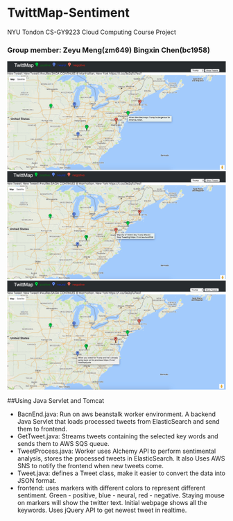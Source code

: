 # TwittMap-Sentiment
NYU Tondon CS-GY9223 Cloud Computing Course Project
### Group member: Zeyu Meng(zm649) Bingxin Chen(bc1958) 

![alt text](https://raw.githubusercontent.com/ChronoResister/TwittMap-sentiment/master/sc1.jpeg "Screenshot1")
![alt text](https://raw.githubusercontent.com/ChronoResister/TwittMap-sentiment/master/sc2.jpeg "Screenshot2")
![alt text](https://raw.githubusercontent.com/ChronoResister/TwittMap-sentiment/master/sc3.jpeg "Screenshot3")

##Using Java Servlet and Tomcat 

- BacnEnd.java: Run on aws beanstalk worker environment. A backend Java Servlet that loads processed tweets from ElasticSearch and send them to frontend.
- GetTweet.java: Streams tweets containing the selected key words and sends them to AWS SQS queue.
- TweetProcess.java: Worker uses Alchemy API to perform sentimental analysis, stores the processed tweets in ElasticSearch. It also Uses AWS SNS to notify the frontend when new tweets come.
- Tweet.java: defines a Tweet class, make it easier to convert the data into JSON format.
- frontend: uses markers with different colors to represent different sentiment. Green - positive, blue - neural, red - negative. Staying mouse on markers will show the twitter text. Initial webpage shows all the keywords. Uses jQuery API to get newest tweet in realtime.




